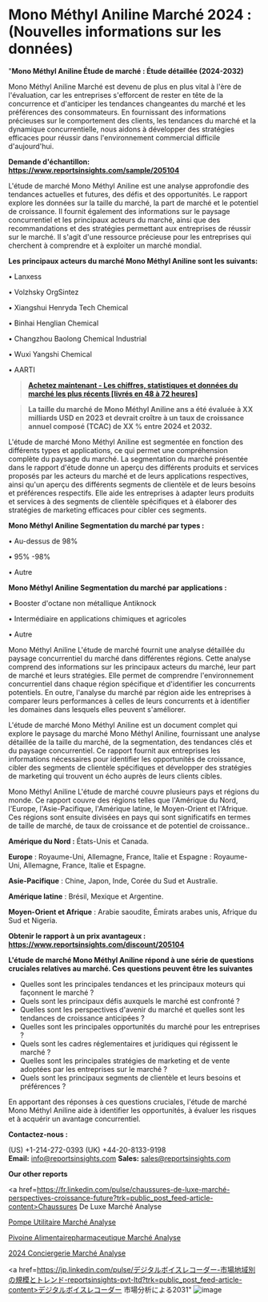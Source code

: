 # Mono Méthyl Aniline Marché 2024 : (Nouvelles informations sur les données)

"<strong>Mono Méthyl Aniline Étude de marché : Étude détaillée (2024-2032)</strong>

Mono Méthyl Aniline Marché est devenu de plus en plus vital à l'ère de l'évaluation, car les entreprises s'efforcent de rester en tête de la concurrence et d'anticiper les tendances changeantes du marché et les préférences des consommateurs. En fournissant des informations précieuses sur le comportement des clients, les tendances du marché et la dynamique concurrentielle, nous aidons à développer des stratégies efficaces pour réussir dans l'environnement commercial difficile d'aujourd'hui.

<strong>Demande d'échantillon: <a href=https://www.reportsinsights.com/sample/205104>https://www.reportsinsights.com/sample/205104</a></strong>

L'étude de marché Mono Méthyl Aniline est une analyse approfondie des tendances actuelles et futures, des défis et des opportunités. Le rapport explore les données sur la taille du marché, la part de marché et le potentiel de croissance. Il fournit également des informations sur le paysage concurrentiel et les principaux acteurs du marché, ainsi que des recommandations et des stratégies permettant aux entreprises de réussir sur le marché. Il s'agit d'une ressource précieuse pour les entreprises qui cherchent à comprendre et à exploiter un marché mondial.

<strong>Les principaux acteurs du marché Mono Méthyl Aniline sont les suivants:</strong>

• Lanxess

• Volzhsky OrgSintez

• Xiangshui Henryda Tech Chemical

• Binhai Henglian Chemical

• Changzhou Baolong Chemical Industrial

• Wuxi Yangshi Chemical

• AARTI
<blockquote><a href=https://www.reportsinsights.com/buynow/205104><span style=text-decoration: underline;><strong>Achetez maintenant - Les chiffres, statistiques et données du marché les plus récents [livrés en 48 à 72 heures]</strong></span></a></blockquote>
<blockquote><span style=text-decoration: underline;><strong>La taille du marché de Mono Méthyl Aniline ans a été évaluée à XX milliards USD en 2023 et devrait croître à un taux de croissance annuel composé (TCAC) de XX % entre 2024 et 2032.</strong></span></blockquote>
L'étude de marché Mono Méthyl Aniline est segmentée en fonction des différents types et applications, ce qui permet une compréhension complète du paysage du marché. La segmentation du marché présentée dans le rapport d'étude donne un aperçu des différents produits et services proposés par les acteurs du marché et de leurs applications respectives, ainsi qu'un aperçu des différents segments de clientèle et de leurs besoins et préférences respectifs. Elle aide les entreprises à adapter leurs produits et services à des segments de clientèle spécifiques et à élaborer des stratégies de marketing efficaces pour cibler ces segments.

<strong>Mono Méthyl Aniline Segmentation du marché par types :</strong>

• Au-dessus de 98%

• 95% -98%

• Autre

<strong>Mono Méthyl Aniline Segmentation du marché par applications :</strong>

• Booster d'octane non métallique Antiknock

• Intermédiaire en applications chimiques et agricoles

• Autre

Mono Méthyl Aniline L'étude de marché fournit une analyse détaillée du paysage concurrentiel du marché dans différentes régions. Cette analyse comprend des informations sur les principaux acteurs du marché, leur part de marché et leurs stratégies. Elle permet de comprendre l'environnement concurrentiel dans chaque région spécifique et d'identifier les concurrents potentiels. En outre, l'analyse du marché par région aide les entreprises à comparer leurs performances à celles de leurs concurrents et à identifier les domaines dans lesquels elles peuvent s'améliorer.

L'étude de marché Mono Méthyl Aniline est un document complet qui explore le paysage du marché Mono Méthyl Aniline, fournissant une analyse détaillée de la taille du marché, de la segmentation, des tendances clés et du paysage concurrentiel. Ce rapport fournit aux entreprises les informations nécessaires pour identifier les opportunités de croissance, cibler des segments de clientèle spécifiques et développer des stratégies de marketing qui trouvent un écho auprès de leurs clients cibles.

Mono Méthyl Aniline L'étude de marché couvre plusieurs pays et régions du monde. Ce rapport couvre des régions telles que l'Amérique du Nord, l'Europe, l'Asie-Pacifique, l'Amérique latine, le Moyen-Orient et l'Afrique. Ces régions sont ensuite divisées en pays qui sont significatifs en termes de taille de marché, de taux de croissance et de potentiel de croissance..

<strong>Amérique du Nord :</strong> États-Unis et Canada.

<strong>Europe</strong> : Royaume-Uni, Allemagne, France, Italie et Espagne : Royaume-Uni, Allemagne, France, Italie et Espagne.

<strong>Asie-Pacifique</strong> : Chine, Japon, Inde, Corée du Sud et Australie.

<strong>Amérique latine</strong> : Brésil, Mexique et Argentine.

<strong>Moyen-Orient et Afrique</strong> : Arabie saoudite, Émirats arabes unis, Afrique du Sud et Nigeria.

<strong>Obtenir le rapport à un prix avantageux : <a href=https://www.reportsinsights.com/discount/205104>https://www.reportsinsights.com/discount/205104</a></strong>

<strong>L'étude de marché Mono Méthyl Aniline répond à une série de questions cruciales relatives au marché. Ces questions peuvent être les suivantes</strong>
<ul>
  <li>Quelles sont les principales tendances et les principaux moteurs qui façonnent le marché ?</li>
  <li>Quels sont les principaux défis auxquels le marché est confronté ?</li>
  <li>Quelles sont les perspectives d'avenir du marché et quelles sont les tendances de croissance anticipées ?</li>
  <li>Quelles sont les principales opportunités du marché pour les entreprises ?</li>
  <li>Quels sont les cadres réglementaires et juridiques qui régissent le marché ?</li>
  <li>Quelles sont les principales stratégies de marketing et de vente adoptées par les entreprises sur le marché ?</li>
  <li>Quels sont les principaux segments de clientèle et leurs besoins et préférences ?</li>
</ul>
En apportant des réponses à ces questions cruciales, l'étude de marché Mono Méthyl Aniline aide à identifier les opportunités, à évaluer les risques et à acquérir un avantage concurrentiel.

<strong>Contactez-nous :</strong>

(US) +1-214-272-0393
(UK) +44-20-8133-9198
<strong>Email:</strong> <a>info@reportsinsights.com</a>
<strong>Sales:</strong> <a>sales@reportsinsights.com</a>

<strong>Our other reports</strong>

<a href=https://fr.linkedin.com/pulse/chaussures-de-luxe-marché-perspectives-croissance-future?trk=public_post_feed-article-content>Chaussures De Luxe Marché Analyse</a>

<a href=https://www.linkedin.com/pulse/pompe-utilitaire-march%C3%A9-rapport-2024-nouvelles-k4ipf/>Pompe Utilitaire Marché Analyse</a>

<a href=https://www.linkedin.com/pulse/pivoine-alimentairepharmaceutique-march%C3%A9-rapport-esfaf/>Pivoine Alimentairepharmaceutique Marché Analyse</a>

<a href=https://www.linkedin.com/pulse/2024-conciergerie-march%C3%A9-rapport-sc%C3%A9nario-concurrentiel-20zkc/>2024 Conciergerie Marché Analyse</a>

<a href=https://jp.linkedin.com/pulse/デジタルボイスレコーダー-市場地域別の規模とトレンド-reportsinsights-pvt-ltd?trk=public_post_feed-article-content>デジタルボイスレコーダー 市場分析による2031</a>"
![image](https://github.com/daminid12/RImarketexcellence/assets/158430485/d295dfff-eaa5-41f7-ab97-73c48c2a0c30)
